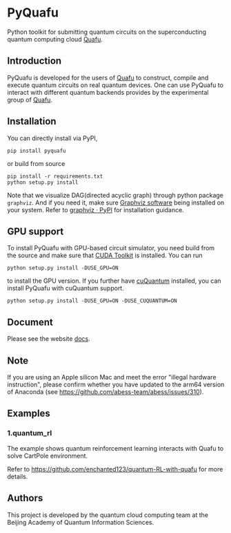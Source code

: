 # PyQuafu

Python toolkit for submitting quantum circuits on the superconducting quantum computing cloud [Quafu](http://quafu.baqis.ac.cn/).


## Introduction

PyQuafu is developed for the users of [Quafu](http://quafu.baqis.ac.cn/) to construct, compile and execute quantum circuits on real quantum devices. One can use PyQuafu to interact with different quantum backends provides by the experimental group of [Quafu](http://quafu.baqis.ac.cn/).

## Installation

You can directly install via PyPI,

```
pip install pyquafu
```

or build from source

```
pip install -r requirements.txt
python setup.py install
```

Note that we visualize DAG(directed acyclic graph) through python package ``graphviz``. And if you need it, make sure [Graphviz software](https://graphviz.org/) being installed on your system. Refer to [graphviz · PyPI](https://pypi.org/project/graphviz/#description) for installation guidance.

## GPU support
To install PyQuafu with GPU-based circuit simulator, you need build from the source and make sure that [CUDA Toolkit](https://developer.nvidia.com/cuda-downloads) is installed. You can run

```
python setup.py install -DUSE_GPU=ON
```
to install the GPU version. If you further have [cuQuantum](https://developer.nvidia.com/cuquantum-sdk) installed, you can install PyQuafu with cuQuantum support.
```
python setup.py install -DUSE_GPU=ON -DUSE_CUQUANTUM=ON
```


## Document
Please see the website [docs](https://scq-cloud.github.io/).

## Note
If you are using an Apple silicon Mac and meet the error "illegal hardware instruction", please confirm whether you have updated to the arm64 version of Anaconda (see https://github.com/abess-team/abess/issues/310).

## Examples

### 1.quantum_rl

The example shows quantum reinforcement learning interacts with Quafu to solve CartPole environment.

Refer to https://github.com/enchanted123/quantum-RL-with-quafu for more details.

## Authors
This project is developed by the quantum cloud computing team at the Beijing Academy of Quantum Information Sciences.
